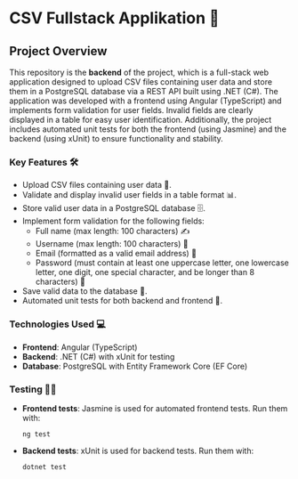# CSV Fullstack Applikation 🚀

## Project Overview

This repository is the **backend** of the project, which is a full-stack web application designed to upload CSV files containing user data and store them in a PostgreSQL database via a REST API built using .NET (C#). The application was developed with a frontend using Angular (TypeScript) and implements form validation for user fields. Invalid fields are clearly displayed in a table for easy user identification. Additionally, the project includes automated unit tests for both the frontend (using Jasmine) and the backend (using xUnit) to ensure functionality and stability.

### Key Features 🛠️
- Upload CSV files containing user data 📂.
- Validate and display invalid user fields in a table format 📊.
- Store valid user data in a PostgreSQL database 🗄️.
- Implement form validation for the following fields:
  - Full name (max length: 100 characters) ✍️
  - Username (max length: 100 characters) 👤
  - Email (formatted as a valid email address) 📧
  - Password (must contain at least one uppercase letter, one lowercase letter, one digit, one special character, and be longer than 8 characters) 🔑
- Save valid data to the database 💾.
- Automated unit tests for both backend and frontend 🧪.

### Technologies Used 💻
- **Frontend**: Angular (TypeScript)
- **Backend**: .NET (C#) with xUnit for testing
- **Database**: PostgreSQL with Entity Framework Core (EF Core)

### Testing 🧑‍🔬

- **Frontend tests**: Jasmine is used for automated frontend tests. Run them with:
  ```
  ng test
  ```

- **Backend tests**: xUnit is used for backend tests. Run them with:
  ```
  dotnet test
  ```
